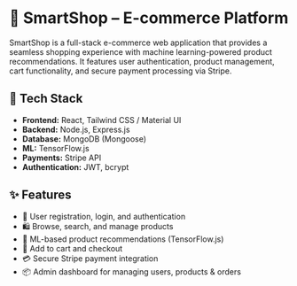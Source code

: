 
# 🛒 SmartShop – E-commerce Platform

SmartShop is a full-stack e-commerce web application that provides a seamless shopping experience with machine learning-powered product recommendations. It features user authentication, product management, cart functionality, and secure payment processing via Stripe.

## 🔧 Tech Stack

- **Frontend:** React, Tailwind CSS / Material UI
- **Backend:** Node.js, Express.js
- **Database:** MongoDB (Mongoose)
- **ML:** TensorFlow.js
- **Payments:** Stripe API
- **Authentication:** JWT, bcrypt

## ✨ Features

- 🔐 User registration, login, and authentication
- 🛍️ Browse, search, and manage products
- 🧠 ML-based product recommendations (TensorFlow.js)
- 🛒 Add to cart and checkout
- 💳 Secure Stripe payment integration
- 📦 Admin dashboard for managing users, products & orders
